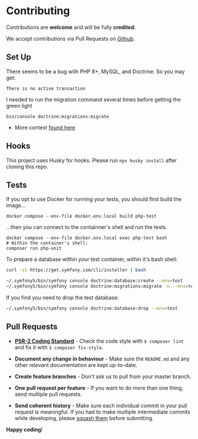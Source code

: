 # Contributing

Contributions are **welcome** and will be fully **credited**.

We accept contributions via Pull Requests on [Github](https://github.com/shmolf/noted).

## Set Up
There seems to be a bug with PHP 8+, MySQL, and Doctrine. So you may get:
```
There is no active transaction
```

I needed to run the migration command several times before getting the green light
```shell
bin/console doctrine:migrations:migrate
```

- More context [found here](https://github.com/doctrine/migrations/issues/1202#issuecomment-945089795)

## Hooks
This project uses Husky for hooks. Please run `npx husky install` after cloning this repo.

## Tests
If you opt to use Docker for running your tests, you should first build the image...
```shell
docker compose --env-file docker.env.local build php-test
```
...then you can connect to the containner's shell and run the tests.
```shell
docker compose --env-file docker.env.local exec php-test bash
# Within the container's shell:
composer run php-unit
```

To prepare a database within your test container, within it's bash shell:
```sh
curl -sS https://get.symfony.com/cli/installer | bash
```
```sh
~/.symfony5/bin/symfony console doctrine:database:create --env=test
~/.symfony5/bin/symfony console doctrine:migrations:migrate -n --env=test
```

If you find you need to drop the test database:
```sh
~/.symfony5/bin/symfony console doctrine:database:drop --env=test
```

## Pull Requests

- **[PSR-2 Coding Standard](https://github.com/php-fig/fig-standards/blob/master/accepted/PSR-2-coding-style-guide.md)** - Check the code style with ``$ composer lint`` and fix it with ``$ composer fix-style``.

- **Document any change in behaviour** - Make sure the `README.md` and any other relevant documentation are kept up-to-date.

- **Create feature branches** - Don't ask us to pull from your master branch.

- **One pull request per feature** - If you want to do more than one thing, send multiple pull requests.

- **Send coherent history** - Make sure each individual commit in your pull request is meaningful. If you had to make multiple intermediate commits while developing, please [squash them](http://www.git-scm.com/book/en/v2/Git-Tools-Rewriting-History#Changing-Multiple-Commit-Messages) before submitting.

**Happy coding**!

